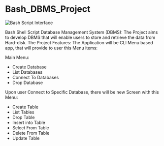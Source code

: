 
# Bash_DBMS_Project
![Bash Script Interface](https://github.com/MohamedKaram97/Bash-DBMS-Project-ITI/assets/154819767/6c57058a-aad9-42c8-bc1d-55fc9bf464ce)


Bash Shell Script Database Management System (DBMS):
The Project aims to develop DBMS that will enable users to store and
retrieve the data from Hard-disk.
The Project Features:
The Application will be CLI Menu based app, that will provide to user
this Menu items:

Main Menu:
- Create Database
- List Databases
- Connect To Databases
- Drop Database
  
Upon user Connect to Specific Database, there will be new Screen with
this Menu:
- Create Table
- List Tables
- Drop Table
- Insert into Table
- Select From Table
- Delete From Table
- Update Table
